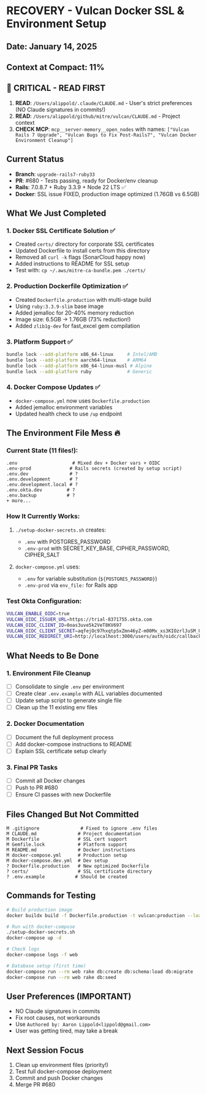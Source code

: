 # RECOVERY - Vulcan Docker SSL & Environment Setup
## Date: January 14, 2025
## Context at Compact: 11%

## 🚨 CRITICAL - READ FIRST
1. **READ**: `/Users/alippold/.claude/CLAUDE.md` - User's strict preferences (NO Claude signatures in commits!)
2. **READ**: `/Users/alippold/github/mitre/vulcan/CLAUDE.md` - Project context
3. **CHECK MCP**: `mcp__server-memory__open_nodes` with names: `["Vulcan Rails 7 Upgrade", "Vulcan Bugs to Fix Post-Rails7", "Vulcan Docker Environment Cleanup"]`

## Current Status
- **Branch**: `upgrade-rails7-ruby33`
- **PR**: #680 - Tests passing, ready for Docker/env cleanup
- **Rails**: 7.0.8.7 + Ruby 3.3.9 + Node 22 LTS ✅
- **Docker**: SSL issue FIXED, production image optimized (1.76GB vs 6.5GB)

## What We Just Completed

### 1. Docker SSL Certificate Solution ✅
- Created `certs/` directory for corporate SSL certificates
- Updated Dockerfile to install certs from this directory
- Removed all `curl -k` flags (SonarCloud happy now)
- Added instructions to README for SSL setup
- Test with: `cp ~/.aws/mitre-ca-bundle.pem ./certs/`

### 2. Production Dockerfile Optimization ✅
- Created `Dockerfile.production` with multi-stage build
- Using `ruby:3.3.9-slim` base image
- Added jemalloc for 20-40% memory reduction
- Image size: 6.5GB → 1.76GB (73% reduction!)
- Added `zlib1g-dev` for fast_excel gem compilation

### 3. Platform Support ✅
```bash
bundle lock --add-platform x86_64-linux     # Intel/AMD
bundle lock --add-platform aarch64-linux    # ARM64
bundle lock --add-platform x86_64-linux-musl # Alpine
bundle lock --add-platform ruby             # Generic
```

### 4. Docker Compose Updates ✅
- `docker-compose.yml` now uses `Dockerfile.production`
- Added jemalloc environment variables
- Updated health check to use `/up` endpoint

## The Environment File Mess 🔥

### Current State (11 files!):
```
.env                    # Mixed dev + Docker vars + OIDC
.env-prod              # Rails secrets (created by setup script)
.env.dev               # ?
.env.development       # ?
.env.development.local # ?
.env.okta.dev         # ?
.env.backup           # ?
+ more...
```

### How It Currently Works:
1. `./setup-docker-secrets.sh` creates:
   - `.env` with POSTGRES_PASSWORD
   - `.env-prod` with SECRET_KEY_BASE, CIPHER_PASSWORD, CIPHER_SALT

2. `docker-compose.yml` uses:
   - `.env` for variable substitution (`${POSTGRES_PASSWORD}`)
   - `.env-prod` via `env_file:` for Rails app

### Test Okta Configuration:
```bash
VULCAN_ENABLE_OIDC=true
VULCAN_OIDC_ISSUER_URL=https://trial-8371755.okta.com
VULCAN_OIDC_CLIENT_ID=0oas3uve5k2VeT8KV697
VULCAN_OIDC_CLIENT_SECRET=aqfejOc97hxqtp5xZmn46yZ-m00Mx_xs3KIOzrlJuSM_UY_qx8BwhSaWYhvuOEnH
VULCAN_OIDC_REDIRECT_URI=http://localhost:3000/users/auth/oidc/callback
```

## What Needs to Be Done

### 1. Environment File Cleanup
- [ ] Consolidate to single `.env` per environment
- [ ] Create clear `.env.example` with ALL variables documented
- [ ] Update setup script to generate single file
- [ ] Clean up the 11 existing env files

### 2. Docker Documentation
- [ ] Document the full deployment process
- [ ] Add docker-compose instructions to README
- [ ] Explain SSL certificate setup clearly

### 3. Final PR Tasks
- [ ] Commit all Docker changes
- [ ] Push to PR #680
- [ ] Ensure CI passes with new Dockerfile

## Files Changed But Not Committed
```
M .gitignore               # Fixed to ignore .env files
M CLAUDE.md               # Project documentation
M Dockerfile              # SSL cert support
M Gemfile.lock            # Platform support
M README.md               # Docker instructions
M docker-compose.yml      # Production setup
M docker-compose.dev.yml  # Dev setup
? Dockerfile.production   # New optimized Dockerfile
? certs/                  # SSL certificate directory
? .env.example           # Should be created
```

## Commands for Testing
```bash
# Build production image
docker buildx build -f Dockerfile.production -t vulcan:production --load .

# Run with docker-compose
./setup-docker-secrets.sh
docker-compose up -d

# Check logs
docker-compose logs -f web

# Database setup (first time)
docker-compose run --rm web rake db:create db:schema:load db:migrate
docker-compose run --rm web rake db:seed
```

## User Preferences (IMPORTANT)
- NO Claude signatures in commits
- Fix root causes, not workarounds
- Use `Authored by: Aaron Lippold<lippold@gmail.com>`
- User was getting tired, may take a break

## Next Session Focus
1. Clean up environment files (priority!)
2. Test full docker-compose deployment
3. Commit and push Docker changes
4. Merge PR #680